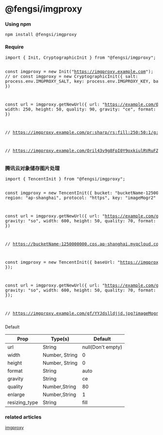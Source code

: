 # @fengsi/imgproxy

<h3>Using npm</h3>
<pre>npm install @fengsi/imgproxy</pre>

<h3>Require</h3>
<pre>
import { Init, CryptographicInit } from "@fengsi/imgproxy";

const imgproxy =  new Init("https://imgproxy.example.com");
// or
const imgproxy =  new CryptographicInit({
  salt: process.env.IMGPROXY_SALT,
  key: process.env.IMGPROXY_KEY,
  baseUrl: "https://imgproxy.example.com"
})

const url = imgproxy.getNewUrl({
  url: "https://example.com/01.jpg",
  width: 250,
  height: 50,
  quality: 90,
  gravity: "ce",
  format: "webp"
})

// https://imgproxy.example.com/pr:sharp/rs:fill:250:50:1/g:ce/q:90/LzAxLmpwZw.webp

// https://imgproxy.example.com/Oril43v9g8FpI0Y9oxkiulRVRuFZGlxehZ6_AD2Q-v0/rs:fill:250:50:1/g:ce/q:90/LzAxLmpwZw.webp
</pre>

<h3>腾讯云对象储存图片处理</h3>
<pre>
import { TencentInit } from "@fengsi/imgproxy";

const imgproxy =  new TencentInit({
  bucket: "bucketName-1250000000",
  region: "ap-shanghai",
  protocol: "https",
  key: "imageMogr2"
})

const url = imgproxy.getNewUrl({
  url: "https://example.com/gf/YYJdslldjjd.jpg",
  gravity: "so",
  width: 600,
  height: 50,
  quality: 70,
  format: "webp"
})

// https://bucketName-1250000000.cos.ap-shanghai.myqcloud.com/gf/YYJdslldjjd.jpg?imageMogr2/crop/600x50/gravity/south/quality/70/format/webp

const imgproxy =  new TencentInit({
  baseUrl: "https://imgproxy.example.com"
});

const url = imgproxy.getNewUrl({
  url: "https://example.com/gf/YYJdslldjjd.jpg",
  gravity: "so",
  width: 600,
  height: 50,
  quality: 70,
  format: "webp"
});

// https://imgproxy.example.com/gf/YYJdslldjjd.jpg?imageMogr2/crop/600x50/gravity/south/quality/70/format/webp
</pre>

<p>Default</p>
<table>
    <thead>
        <tr>
            <th>Prop</th>
            <th>Type(s)</th>
            <th>Default</th>
        </tr>
    </thead>
    <tbody>
        <tr>
            <td>url</td>
            <td>String</td>
            <td>null(Don't empty)</td>
        </tr>
        <tr>
            <td>width</td>
            <td>Number, String</td>
            <td>0</td>
        </tr>
        <tr>
            <td>height</td>
            <td>Number, String</td>
            <td>0</td>
        </tr>
        <tr>
            <td>format</td>
            <td>String</td>
            <td>auto</td>
        </tr>
        <tr>
            <td>gravity</td>
            <td>String</td>
            <td>ce</td>
        </tr>
        <tr>
            <td>quality</td>
            <td>Number,String</td>
            <td>80</td>
        </tr>
        <tr>
            <td>enlarge</td>
            <td>Number,String</td>
            <td>1</td>
        </tr>
        <tr>
            <td>resizing_type</td>
            <td>String</td>
            <td>fill</td>
        </tr>
    </tbody>
</table>

<h3>related articles</h3>
<a href="https://docs.imgproxy.net/#/generating_the_url_basic?id=format-definition">imgproxy</a>
